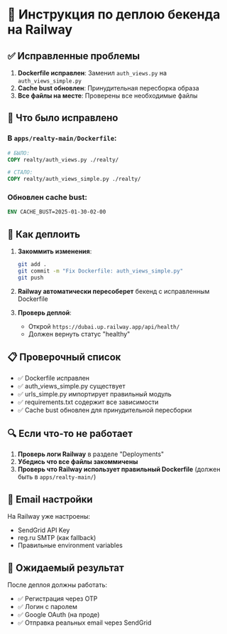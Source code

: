 # 🚀 Инструкция по деплою бекенда на Railway

## ✅ Исправленные проблемы

1. **Dockerfile исправлен**: Заменил `auth_views.py` на `auth_views_simple.py`
2. **Cache bust обновлен**: Принудительная пересборка образа
3. **Все файлы на месте**: Проверены все необходимые файлы

## 🔧 Что было исправлено

### В `apps/realty-main/Dockerfile`:
```dockerfile
# БЫЛО:
COPY realty/auth_views.py ./realty/

# СТАЛО:
COPY realty/auth_views_simple.py ./realty/
```

### Обновлен cache bust:
```dockerfile
ENV CACHE_BUST=2025-01-30-02-00
```

## 🚀 Как деплоить

1. **Закоммить изменения**:
   ```bash
   git add .
   git commit -m "Fix Dockerfile: auth_views_simple.py"
   git push
   ```

2. **Railway автоматически пересоберет** бекенд с исправленным Dockerfile

3. **Проверь деплой**:
   - Открой `https://dubai.up.railway.app/api/health/`
   - Должен вернуть статус "healthy"

## 📋 Проверочный список

- ✅ Dockerfile исправлен
- ✅ auth_views_simple.py существует
- ✅ urls_simple.py импортирует правильный модуль
- ✅ requirements.txt содержит все зависимости
- ✅ Cache bust обновлен для принудительной пересборки

## 🔍 Если что-то не работает

1. **Проверь логи Railway** в разделе "Deployments"
2. **Убедись что все файлы закоммичены**
3. **Проверь что Railway использует правильный Dockerfile** (должен быть в `apps/realty-main/`)

## 📧 Email настройки

На Railway уже настроены:
- SendGrid API Key
- reg.ru SMTP (как fallback)
- Правильные environment variables

## 🎯 Ожидаемый результат

После деплоя должны работать:
- ✅ Регистрация через OTP
- ✅ Логин с паролем  
- ✅ Google OAuth (на проде)
- ✅ Отправка реальных email через SendGrid

